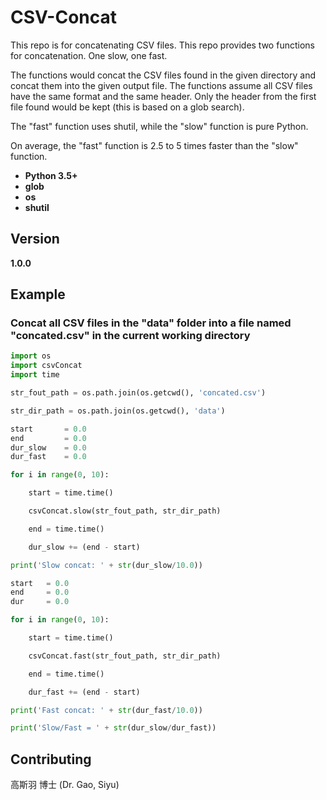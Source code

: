 # CSV-Concat
This repo is for concatenating CSV files. This repo provides two functions for concatenation. One slow, one fast. 

The functions would concat the CSV files found in the given directory and concat them into the given output file. The functions assume all CSV files have the same format and the same header. Only the header from the first file found would be kept (this is based on a glob search).

The "fast" function uses shutil, while the "slow" function is pure Python.

On average, the "fast" function is 2.5 to 5 times faster than the "slow" function.

* **Python 3.5+**
* **glob**
* **os**
* **shutil**

## Version

**1.0.0**

## Example

### Concat all CSV files in the "data" folder into a file named "concated.csv" in the current working directory

```python
import os
import csvConcat
import time

str_fout_path = os.path.join(os.getcwd(), 'concated.csv')

str_dir_path = os.path.join(os.getcwd(), 'data')

start       = 0.0
end         = 0.0
dur_slow    = 0.0
dur_fast    = 0.0

for i in range(0, 10):

    start = time.time()

    csvConcat.slow(str_fout_path, str_dir_path)

    end = time.time()

    dur_slow += (end - start)

print('Slow concat: ' + str(dur_slow/10.0))

start   = 0.0
end     = 0.0
dur     = 0.0

for i in range(0, 10):

    start = time.time()

    csvConcat.fast(str_fout_path, str_dir_path)

    end = time.time()

    dur_fast += (end - start)

print('Fast concat: ' + str(dur_fast/10.0))

print('Slow/Fast = ' + str(dur_slow/dur_fast))
```

## Contributing

高斯羽 博士 (Dr. Gao, Siyu)